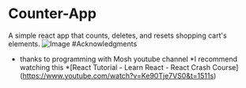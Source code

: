 # Counter-App
A simple react app that counts, deletes, and resets shopping cart's elements.
![Image](https://i.imgur.com/OT2XjHv.png)
#Acknowledgments 
* thanks to programming with Mosh youtube channel
*I recommend watching this 
*[React Tutorial - Learn React - React Crash Course] (https://www.youtube.com/watch?v=Ke90Tje7VS0&t=1511s)

